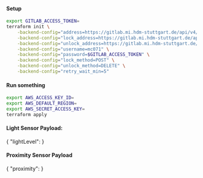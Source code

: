 #### Setup

```sh
export GITLAB_ACCESS_TOKEN=
terraform init \
    -backend-config="address=https://gitlab.mi.hdm-stuttgart.de/api/v4/projects/9068/terraform/state/default" \
    -backend-config="lock_address=https://gitlab.mi.hdm-stuttgart.de/api/v4/projects/9068/terraform/state/default/lock" \
    -backend-config="unlock_address=https://gitlab.mi.hdm-stuttgart.de/api/v4/projects/9068/terraform/state/default/lock" \
    -backend-config="username=mc071" \
    -backend-config="password=$GITLAB_ACCESS_TOKEN" \
    -backend-config="lock_method=POST" \
    -backend-config="unlock_method=DELETE" \
    -backend-config="retry_wait_min=5"

```

#### Run something

```sh
export AWS_ACCESS_KEY_ID=
export AWS_DEFAULT_REGION=
export AWS_SECRET_ACCESS_KEY=
terraform apply
```

#### Light Sensor Payload:

{
"lightLevel":
}

#### Proximity Sensor Payload

{
"proximity":
}
